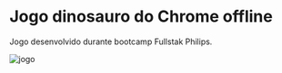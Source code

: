 # Jogo dinosauro do Chrome offline

Jogo desenvolvido durante bootcamp Fullstak Philips.

![jogo](https://github.com/whenes/jogo-dinossauro-dio/blob/main/screenshot.png)
